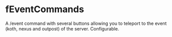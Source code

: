 # fEventCommands
A /event command with several buttons allowing you to teleport to the event (koth, nexus and outpost) of the server. Configurable.
